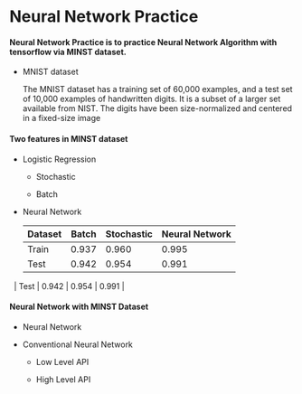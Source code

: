 # Neural Network Practice

#### Neural Network Practice is to practice Neural Network Algorithm with tensorflow via MINST dataset.

  * MNIST dataset
  
    The MNIST dataset has a training set of 60,000 examples, and a test set of 10,000 examples of handwritten digits. It is a subset of a larger set available from NIST. The digits have been size-normalized and centered in a fixed-size image
    
#### Two features in MINST dataset

   * Logistic Regression
   
      * Stochastic
      
      * Batch
   
   * Neural Network
   
      | Dataset | Batch | Stochastic | Neural Network|
      |---------|-------|------------|---------------|
      | Train   | 0.937 | 0.960      | 0.995         |
      | Test    | 0.942 | 0.954      | 0.991         |
      
      
      | Test    | 0.942 | 0.954      | 0.991         |

#### Neural Network with MINST Dataset

   * Neural Network 

   * Conventional Neural Network
     
      * Low Level API
   
      * High Level API

